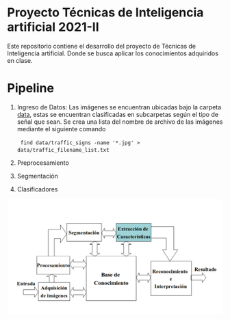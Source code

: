 # Proyecto Técnicas de Inteligencia artificial 2021-II

Este repositorio contiene el desarrollo del proyecto de Técnicas de Inteligencia artificial. Donde se busca aplicar los conocimientos adquiridos en clase.



# Pipeline 
1. Ingreso de Datos: Las imágenes se encuentran ubicadas bajo la carpeta [data](./data), estas se encuentran clasificadas en subcarpetas según el tipo de señal que sean. Se crea una lista del nombre de archivo de las imágenes mediante el siguiente comando
   
    ``` find data/traffic_signs -name '*.jpg' > data/traffic_filename_list.txt```

2. Preprocesamiento
3.  Segmentación 
4.  Clasificadores 

![flowchart](media/image_processing_flowchart.png)


